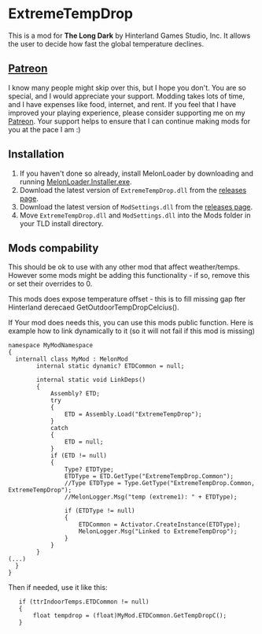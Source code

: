 ﻿# ExtremeTempDrop

This is a mod for **The Long Dark** by Hinterland Games Studio, Inc. It allows the user to decide how fast the global temperature declines.

## [Patreon](https://www.patreon.com/ds5678)

I know many people might skip over this, but I hope you don't. You are so special, and I would appreciate your support. Modding takes lots of time, and I have expenses like food, internet, and rent. If you feel that I have improved your playing experience, please consider supporting me on my [Patreon](https://www.patreon.com/ds5678). Your support helps to ensure that I can continue making mods for you at the pace I am :)

## Installation

1. If you haven't done so already, install MelonLoader by downloading and running [MelonLoader.Installer.exe](https://github.com/HerpDerpinstine/MelonLoader/releases/latest/download/MelonLoader.Installer.exe).
2. Download the latest version of `ExtremeTempDrop.dll` from the [releases page](https://github.com/ttr/tld-ExtremeTempDrop/releases).
3. Download the latest version of `ModSettings.dll` from the [releases page](https://github.com/zeobviouslyfakeacc/ModSettings/releases).
4. Move `ExtremeTempDrop.dll` and `ModSettings.dll` into the Mods folder in your TLD install directory.

## Mods compability

This should be ok to use with any other mod that affect weather/temps.
However some mods might be adding this functionality - if so, remove this or set their overrides to 0.

This mods does expose temperature offset - this is to fill missing gap fter Hinterland derecaed GetOutdoorTempDropCelcius().

If Your mod does needs this, you can use this mods public function.
Here is example how to link dynamically to it (so it will not fail if this mod is missing)

```
namespace MyModNamespace 
{
  internall class MyMod : MelonMod
        internal static dynamic? ETDCommon = null;

        internal static void LinkDeps()
        {
            Assembly? ETD;
            try
            {
                ETD = Assembly.Load("ExtremeTempDrop");
            }
            catch
            {
                ETD = null;
            }
            if (ETD != null)
            {
                Type? ETDType;
                ETDType = ETD.GetType("ExtremeTempDrop.Common");
                //Type ETDType = Type.GetType("ExtremeTempDrop.Common, ExtremeTempDrop");
                //MelonLogger.Msg("temp (extreme1): " + ETDType);

                if (ETDType != null)
                {
                    ETDCommon = Activator.CreateInstance(ETDType);
                    MelonLogger.Msg("Linked to ExtremeTempDrop");
                }
            }
        }
(...)
  }
}
```
Then if needed, use it like this:
```
   if (ttrIndoorTemps.ETDCommon != null)
   {
       float tempdrop = (float)MyMod.ETDCommon.GetTempDropC();
   }
```
